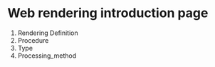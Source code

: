 # Web rendering introduction page

1. Rendering Definition
2. Procedure
3. Type
4. Processing_method